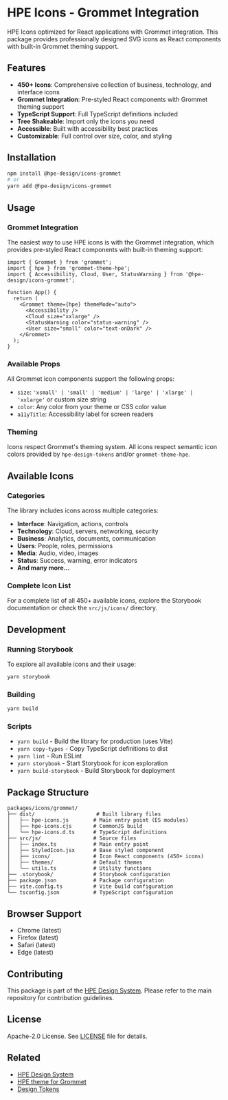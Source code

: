 # HPE Icons - Grommet Integration

HPE Icons optimized for React applications with Grommet integration. This package provides professionally designed SVG icons as React components with built-in Grommet theming support.

## Features

- **450+ Icons**: Comprehensive collection of business, technology, and interface icons
- **Grommet Integration**: Pre-styled React components with Grommet theming support
- **TypeScript Support**: Full TypeScript definitions included
- **Tree Shakeable**: Import only the icons you need
- **Accessible**: Built with accessibility best practices
- **Customizable**: Full control over size, color, and styling

## Installation

```bash
npm install @hpe-design/icons-grommet
# or
yarn add @hpe-design/icons-grommet
```

## Usage

### Grommet Integration

The easiest way to use HPE icons is with the Grommet integration, which provides pre-styled React components with built-in theming support:

```tsx
import { Grommet } from 'grommet';
import { hpe } from 'grommet-theme-hpe';
import { Accessibility, Cloud, User, StatusWarning } from '@hpe-design/icons-grommet';

function App() {
  return (
    <Grommet theme={hpe} themeMode="auto">
      <Accessibility />
      <Cloud size="xxlarge" />
      <StatusWarning color="status-warning" />
      <User size="small" color="text-onDark" />
    </Grommet>
  );
}
```

### Available Props

All Grommet icon components support the following props:

- `size`: `'xsmall' | 'small' | 'medium' | 'large' | 'xlarge' | 'xxlarge'` or custom size string
- `color`: Any color from your theme or CSS color value
- `a11yTitle`: Accessibility label for screen readers

### Theming

Icons respect Grommet's theming system. All icons respect semantic icon colors provided by `hpe-design-tokens` and/or `grommet-theme-hpe`.

## Available Icons

### Categories

The library includes icons across multiple categories:

- **Interface**: Navigation, actions, controls
- **Technology**: Cloud, servers, networking, security
- **Business**: Analytics, documents, communication
- **Users**: People, roles, permissions
- **Media**: Audio, video, images
- **Status**: Success, warning, error indicators
- **And many more...**

### Complete Icon List

For a complete list of all 450+ available icons, explore the Storybook documentation or check the `src/js/icons/` directory.

## Development

### Running Storybook

To explore all available icons and their usage:

```bash
yarn storybook
```

### Building

```bash
yarn build
```

### Scripts

- `yarn build` - Build the library for production (uses Vite)
- `yarn copy-types` - Copy TypeScript definitions to dist
- `yarn lint` - Run ESLint
- `yarn storybook` - Start Storybook for icon exploration
- `yarn build-storybook` - Build Storybook for deployment

## Package Structure

```
packages/icons/grommet/
├── dist/                    # Built library files
│   ├── hpe-icons.js        # Main entry point (ES modules)
│   ├── hpe-icons.cjs       # CommonJS build
│   └── hpe-icons.d.ts      # TypeScript definitions
├── src/js/                 # Source files
│   ├── index.ts            # Main entry point
│   ├── StyledIcon.jsx      # Base styled component
│   ├── icons/              # Icon React components (450+ icons)
│   ├── themes/             # Default themes
│   └── utils.ts            # Utility functions
├── .storybook/             # Storybook configuration
├── package.json            # Package configuration
├── vite.config.ts          # Vite build configuration
└── tsconfig.json           # TypeScript configuration
```

## Browser Support

- Chrome (latest)
- Firefox (latest)  
- Safari (latest)
- Edge (latest)

## Contributing

This package is part of the [HPE Design System](https://github.com/grommet/hpe-design-system). Please refer to the main repository for contribution guidelines.

## License

Apache-2.0 License. See [LICENSE](./LICENSE) file for details.

## Related

- [HPE Design System](https://design-system.hpe.design/)
- [HPE theme for Grommet](https://github.com/grommet/grommet-theme-hpe/tree/master)
- [Design Tokens](../design-tokens)

